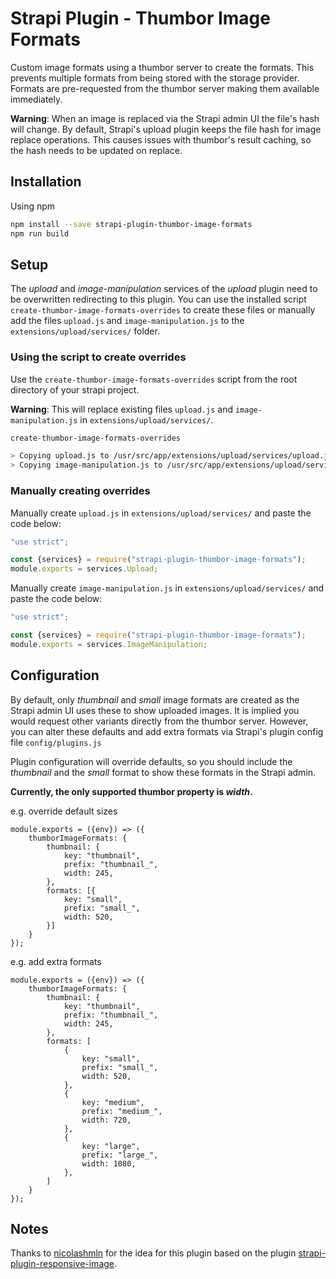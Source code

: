 # Strapi Plugin - Thumbor Image Formats

Custom image formats using a thumbor server to create the formats. This prevents multiple formats
from being stored with the storage provider. Formats are pre-requested from the thumbor server 
making them available immediately.

**Warning**: When an image is replaced via the Strapi admin UI the file's hash will change. By default, 
Strapi's upload plugin keeps the file hash for image replace operations. This causes issues with thumbor's
result caching, so the hash needs to be updated on replace.

## Installation

Using npm

```bash
npm install --save strapi-plugin-thumbor-image-formats
npm run build
```

## Setup

The _upload_ and  _image-manipulation_ services of the _upload_ plugin need to be overwritten
 redirecting to this plugin. You can use the installed script `create-thumbor-image-formats-overrides` 
 to create these files or manually add the files `upload.js` and `image-manipulation.js` to
 the `extensions/upload/services/` folder.

### Using the script to create overrides

Use the `create-thumbor-image-formats-overrides` script from the root directory of your strapi project.

**Warning**: This will replace existing files `upload.js` and `image-manipulation.js` in `extensions/upload/services/`.

```bash
create-thumbor-image-formats-overrides

> Copying upload.js to /usr/src/app/extensions/upload/services/upload.js
> Copying image-manipulation.js to /usr/src/app/extensions/upload/services/image-manipulation.js
```

### Manually creating overrides

Manually create `upload.js` in `extensions/upload/services/` and paste the code below:

```javascript
"use strict";

const {services} = require("strapi-plugin-thumbor-image-formats");
module.exports = services.Upload;
```

Manually create `image-manipulation.js` in `extensions/upload/services/` and paste the code below:

```javascript
"use strict";

const {services} = require("strapi-plugin-thumbor-image-formats");
module.exports = services.ImageManipulation;
```

## Configuration

By default, only _thumbnail_ and _small_ image formats are created as the Strapi admin UI uses these
to show uploaded images. It is implied you would request other variants directly from the thumbor server. 
However, you can alter these defaults and add extra formats via Strapi's plugin config file `config/plugins.js`


Plugin configuration will override defaults, so you should include the _thumbnail_ and the _small_ format
to show these formats in the Strapi admin.

**Currently, the only supported thumbor property is _width_.**

e.g. override default sizes

```
module.exports = ({env}) => ({
    thumborImageFormats: {
        thumbnail: {
            key: "thumbnail",
            prefix: "thumbnail_",
            width: 245,
        },
        formats: [{
            key: "small",
            prefix: "small_",
            width: 520,
        }]
    }
});
```

e.g. add extra formats
```
module.exports = ({env}) => ({
    thumborImageFormats: {
        thumbnail: {
            key: "thumbnail",
            prefix: "thumbnail_",
            width: 245,
        },
        formats: [
            {
                key: "small",
                prefix: "small_",
                width: 520,
            },
            {
                key: "medium",
                prefix: "medium_",
                width: 720,
            },
            {
                key: "large",
                prefix: "large_",
                width: 1080,
            },
        ]
    }
});
```

## Notes
Thanks to [nicolashmln](https://github.com/nicolashmln) for the idea 
for this plugin based on the plugin [strapi-plugin-responsive-image](https://github.com/nicolashmln/strapi-plugin-responsive-image).
